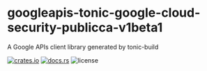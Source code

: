 # googleapis-tonic-google-cloud-security-publicca-v1beta1

A Google APIs client library generated by tonic-build

[![crates.io](https://img.shields.io/crates/v/googleapis-tonic-google-cloud-security-publicca-v1beta1)](https://crates.io/crates/googleapis-tonic-google-cloud-security-publicca-v1beta1)
[![docs.rs](https://img.shields.io/docsrs/googleapis-tonic-google-cloud-security-publicca-v1beta1)](https://docs.rs/googleapis-tonic-google-cloud-security-publicca-v1beta1)
![license](https://img.shields.io/crates/l/googleapis-tonic-google-cloud-security-publicca-v1beta1)
